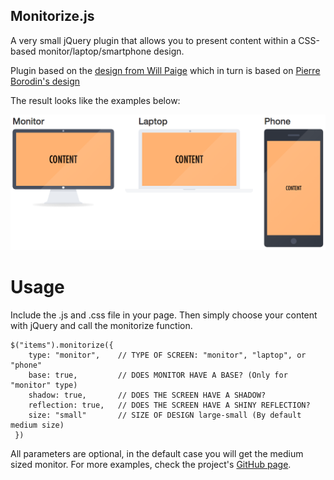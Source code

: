 Monitorize.js
-------------
A very small jQuery plugin that allows you to present content within a CSS-based monitor/laptop/smartphone design.

Plugin based on the [design from Will Paige](http://codepen.io/willpaige/pen/rFElD) which in turn is based on [Pierre Borodin's design](https://dribbble.com/shots/997747-Apple-flat-devices-Episode-2-PSD?list=searches&tag=flat_icon)

The result looks like the examples below:

![Monitorize.js example](monitorize.png)

Usage
=====
Include the .js and .css file in your page. Then simply choose your content with jQuery and call the monitorize function. 

    $("items").monitorize({
        type: "monitor",    // TYPE OF SCREEN: "monitor", "laptop", or "phone"
        base: true,         // DOES MONITOR HAVE A BASE? (Only for "monitor" type)
        shadow: true,       // DOES THE SCREEN HAVE A SHADOW?
        reflection: true,   // DOES THE SCREEN HAVE A SHINY REFLECTION?
        size: "small"       // SIZE OF DESIGN large-small (By default medium size)
     })
     
All parameters are optional, in the default case you will get the medium sized monitor. For more examples, check the project's [GitHub page](http://onurferhat.com/monitorize.js/).